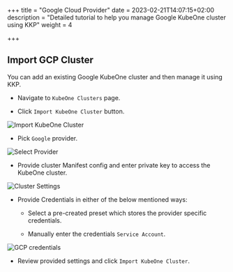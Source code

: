 +++
title = "Google Cloud Provider"
date = 2023-02-21T14:07:15+02:00
description = "Detailed tutorial to help you manage Google KubeOne cluster using KKP"
weight = 4

+++

## Import GCP Cluster

You can add an existing Google KubeOne cluster and then manage it using KKP.

- Navigate to `KubeOne Clusters` page.

- Click `Import KubeOne Cluster` button.

![Import KubeOne Cluster](/img/kubermatic/v2.25/tutorials/kubeone-clusters/cluster-list-empty.png "Import KubeOne Cluster")

- Pick `Google` provider.

![Select Provider](/img/kubermatic/v2.25/tutorials/kubeone-clusters/import-kubeone-cluster.png "Select Provider")

- Provide cluster Manifest config and enter private key to access the KubeOne cluster.

![Cluster Settings](/img/kubermatic/v2.25/tutorials/kubeone-clusters/cluster-settings-step.png "Cluster Settings")

- Provide Credentials in either of the below mentioned ways:
    - Select a pre-created preset which stores the provider specific credentials.

    - Manually enter the credentials `Service Account`.

![GCP credentials](/img/kubermatic/v2.25/tutorials/kubeone-clusters/gcp-credentials-step.png "GCP credentials")

- Review provided settings and click `Import KubeOne Cluster`.
